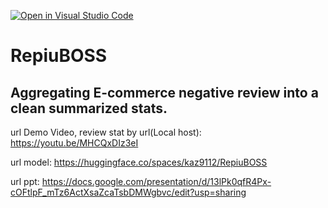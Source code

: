 [![Open in Visual Studio Code](https://classroom.github.com/assets/open-in-vscode-c66648af7eb3fe8bc4f294546bfd86ef473780cde1dea487d3c4ff354943c9ae.svg)](https://classroom.github.com/online_ide?assignment_repo_id=9014470&assignment_repo_type=AssignmentRepo)


# RepiuBOSS
## Aggregating E-commerce negative review into a clean summarized stats.

url Demo Video, review stat by url(Local host): https://youtu.be/MHCQxDIz3eI


url model: https://huggingface.co/spaces/kaz9112/RepiuBOSS


url ppt: https://docs.google.com/presentation/d/13lPk0qfR4Px-cOFtlpF_mTz6ActXsaZcaTsbDMWgbvc/edit?usp=sharing

